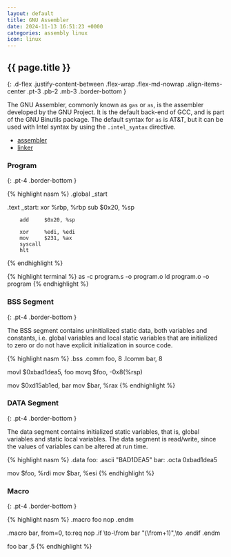 ```yaml
---
layout: default
title: GNU Assembler
date: 2024-11-13 16:51:23 +0000
categories: assembly linux
icon: linux
---
```

## {{ page.title }}
{: .d-flex .justify-content-between .flex-wrap .flex-md-nowrap .align-items-center .pt-3 .pb-2 .mb-3 .border-bottom }

The GNU Assembler, commonly known as `gas` or `as`, is the assembler developed by the GNU Project. 
It is the default back-end of GCC, and is part of the GNU Binutils package. 
The default syntax for `as` is AT&amp;T, but it can be used with Intel syntax by using the `.intel_syntax` directive.

- [assembler](https://sourceware.org/binutils/docs-2.38/as/)
- [linker](https://sourceware.org/binutils/docs/ld/)

### Program
{: .pt-4 .border-bottom }

{% highlight nasm %}
.global _start

.text
    _start:
        xor     %rbp, %rbp
        sub     $0x20, %sp

        add     $0x20, %sp

        xor     %edi, %edi
        mov     $231, %ax
        syscall
        hlt
{% endhighlight %}

{% highlight terminal %}
as -c program.s -o program.o
ld program.o -o program
{% endhighlight %}

### BSS Segment
{: .pt-4 .border-bottom }

The BSS segment contains uninitialized static data, both variables and constants,
i.e. global variables and local static variables that are initialized to zero or do
not have explicit initialization in source code.

{% highlight nasm %}
.bss
    .comm foo, 8
    .lcomm bar, 8

movl    $0xbad1dea5, foo
movq    $foo, -0x8(%rsp)

mov     $0xd15ab1ed, bar
mov     $bar, %rax
{% endhighlight %}

### DATA Segment
{: .pt-4 .border-bottom }

The data segment contains initialized static variables, that is, global variables and static local variables. 
The data segment is read/write, since the values of variables can be altered at run time.

{% highlight nasm %}
.data
    foo: .ascii "BAD1DEA5"
    bar: .octa 0xbad1dea5

mov     $foo, %rdi
mov     $bar, %esi
{% endhighlight %}

### Macro
{: .pt-4 .border-bottom }

{% highlight nasm %}
.macro foo
    nop
.endm

.macro bar, from=0, to:req
    nop
    .if \to-\from
        bar "(\from+1)",\to
    .endif
.endm

foo
bar     ,5
{% endhighlight %}
